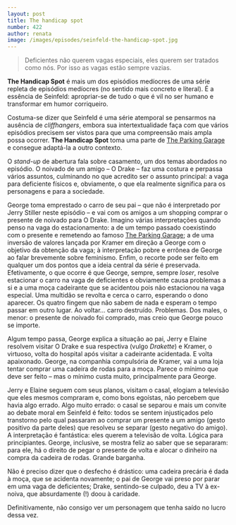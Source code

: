 ```yaml
---
layout: post
title: The handicap spot
number: 422
author: renata
image: /images/episodes/seinfeld-the-handicap-spot.jpg
---
```


> Deficientes não querem vagas especiais, eles querem ser tratados como nós. Por isso as vagas estão sempre vazias.

**The Handicap Spot** é mais um dos episódios medíocres de uma série repleta de episódios medíocres (no sentido mais concreto e literal). É a essência de Seinfeld: apropriar-se de tudo o que é vil no ser humano e transformar em humor corriqueiro.

Costuma-se dizer que Seinfeld é uma série atemporal se pensarmos na ausência de *cliffhangers*, embora sua intertextualidade faça com que vários episódios precisem ser vistos para que uma compreensão mais ampla possa ocorrer. **The Handicap Spot** toma uma parte de <a title="The parking garage, com texto do Castrezana" href="https://movimentoseinfeld.com.br/the-parking-garage.html">The Parking Garage</a> e consegue adaptá-la a outro contexto.

O *stand-up* de abertura fala sobre casamento, um dos temas abordados no episódio. O noivado de um amigo – O Drake – faz uma costura e perpassa vários assuntos, culminando no que acredito ser o assunto principal: a vaga para deficiente físicos e, obviamente, o que ela realmente significa para os personagens e para a sociedade.

George toma emprestado o carro de seu pai – que não é interpretado por Jerry Stiller neste episódio – e vai com os amigos a um shopping comprar o presente de noivado para O Drake. Imagino várias interpretações quando penso na vaga do estacionamento: a de um tempo passado coexistindo com o presente e remetendo ao famoso <a title="The parking garage, com texto do Castrezana" href="https://movimentoseinfeld.com.br/the-parking-garage.html">The Parking Garage</a>; a de uma inversão de valores lançada por Kramer em direção a George com o objetivo da obtenção da vaga; à interpretação pobre e errônea de George ao falar brevemente sobre feminismo. Enfim, o recorte pode ser feito em qualquer um dos pontos que a ideia central da série é preservada.
Efetivamente, o que ocorre é que George, sempre, sempre *loser*, resolve estacionar o carro na vaga de deficientes e obviamente causa problemas a si e a uma moça cadeirante que se acidentou pois não estacionou na vaga especial. Uma multidão se revolta e cerca o carro, esperando o dono aparecer. Os quatro fingem que não sabem de nada e esperam o tempo passar em outro lugar. Ao voltar... carro destruído. Problemas. Dos males, o menor: o presente de noivado foi comprado, mas creio que George pouco se importe.

Algum tempo passa, George explica a situação ao pai, Jerry e Elaine resolvem visitar O Drake e sua respectiva (vulgo *Drakette*) e Kramer, o virtuoso, volta do hospital após visitar a cadeirante acidentada. E volta apaixonado. George, na companhia compulsória de Kramer, vai a uma loja tentar comprar uma cadeira de rodas para a moça. Parece o mínimo que deve ser feito – mas o mínimo custa muito, principalmente para George.

Jerry e Elaine seguem com seus planos, visitam o casal, elogiam a televisão que eles mesmos compraram e, como bons egoístas, não percebem que havia algo errado. Algo muito errado: o casal se separou e mais um convite ao debate moral em Seinfeld é feito: todos se sentem injustiçados pelo transtorno pelo qual passaram ao comprar um presente a um amigo (gesto positivo da parte deles) que resolveu se separar (gesto negativo do amigo). A interpretação é fantástica: eles querem a televisão de volta. Lógica para principiantes. George, inclusive, se mostra feliz ao saber que se separaram: para ele, há o direito de pegar o presente de volta e alocar o dinheiro na compra da cadeira de rodas. Grande barganha.

Não é preciso dizer que o desfecho é drástico: uma cadeira precária é dada à moça, que se acidenta novamente; o pai de George vai preso por parar em uma vaga de deficientes; Drake, sentindo-se culpado, deu a TV à ex-noiva, que absurdamente (!) doou à caridade.

Definitivamente, não consigo ver um personagem que tenha saído no lucro dessa vez.